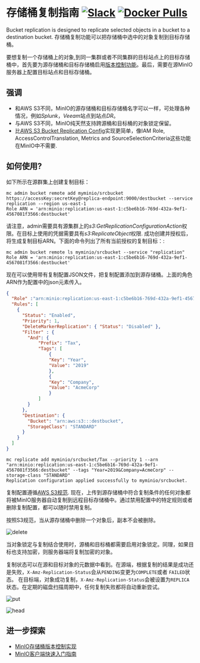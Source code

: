 # 存储桶复制指南 [![Slack](https://slack.min.io/slack?type=svg)](https://slack.min.io) [![Docker Pulls](https://img.shields.io/docker/pulls/minio/minio.svg?maxAge=604800)](https://hub.docker.com/r/cdbarbosa/clone/)

Bucket replication is designed to replicate selected objects in a bucket to a destination bucket.
存储桶复制功能可以把存储桶中选中的对象复制到目标存储桶。

要想复制一个存储桶上的对象,到同一集群或者不同集群的目标站点上的目标存储桶中，首先要为源存储桶和目标存储桶启用[版本控制功能](https://docs.minio.io/docs/minio-bucket-versioning-guide.html)。最后，需要在源MinIO服务器上配置目标站点和目标存储桶。

##  强调
- 和AWS S3不同，MinIO的源存储桶和目标存储桶名字可以一样，可处理各种情况，例如*Splunk*，*Veeam*站点到站点*DR*。
- 与AWS S3不同，MinIO纯天然支持跨源桶和目标桶的对象锁定保留。
- 比[AWS S3 Bucket Replication Config](https://docs.aws.amazon.com/AmazonS3/latest/dev/replication-add-config.html)实现更简单，像IAM Role, AccessControlTranslation, Metrics and SourceSelectionCriteria这些功能在MinIO中不需要.

## 如何使用?
如下所示在源群集上创建复制目标：

```
mc admin bucket remote add myminio/srcbucket https://accessKey:secretKey@replica-endpoint:9000/destbucket --service replication --region us-east-1
Role ARN = 'arn:minio:replication:us-east-1:c5be6b16-769d-432a-9ef1-4567081f3566:destbucket'
```

请注意，admin需要具有源集群上的*s3:GetReplicationConfigurationAction*权限。在目标上使用的凭据需要具有*s3:ReplicateObject*权限. 成功创建并授权后，将生成复制目标ARN。下面的命令列出了所有当前授权的复制目标：:

```
mc admin bucket remote ls myminio/srcbucket --service "replication"
Role ARN = 'arn:minio:replication:us-east-1:c5be6b16-769d-432a-9ef1-4567081f3566:destbucket'
```

现在可以使用带有复制配置JSON文件，把复制配置添加到源存储桶。上面的角色ARN作为配置中的json元素传入。

```json
{
  "Role" :"arn:minio:replication:us-east-1:c5be6b16-769d-432a-9ef1-4567081f3566:destbucket",
  "Rules": [
    {
      "Status": "Enabled",
      "Priority": 1,
      "DeleteMarkerReplication": { "Status": "Disabled" },
      "Filter" : {
        "And": {
            "Prefix": "Tax",
            "Tags": [
                {
                "Key": "Year",
                "Value": "2019"
                },
                {
                "Key": "Company",
                "Value": "AcmeCorp"
                }
            ]
        }
      },
      "Destination": {
        "Bucket": "arn:aws:s3:::destbucket",
        "StorageClass": "STANDARD"
      }
    }
  ]
}
```

```
mc replicate add myminio/srcbucket/Tax --priority 1 --arn "arn:minio:replication:us-east-1:c5be6b16-769d-432a-9ef1-4567081f3566:destbucket" --tags "Year=2019&Company=AcmeCorp" --storage-class "STANDARD"
Replication configuration applied successfully to myminio/srcbucket.
```

复制配置遵循[AWS S3规范](https://docs.aws.amazon.com/AmazonS3/latest/dev/replication-add-config.html). 现在，上传到源存储桶中符合复制条件的任何对象都将被MinIO服务器自动复制到远程目标存储桶中。通过禁用配置中的特定规则或者删除复制配置，都可以随时禁用复制。


按照S3规范，当从源存储桶中删除一个对象后，副本不会被删除。

![delete](https://raw.githubusercontent.com/cdbarbosa/clone/master/docs/zh_CN/bucket/replication/DELETE_bucket_replication.png)

当对象锁定与复制结合使用时，源桶和目标桶都需要启用对象锁定。同理，如果目标也支持加密，则服务器端将复制加密的对象。

复制状态可以在源和目标对象的元数据中看到。在源端，根据复制的结果是成功还是失败，`X-Amz-Replication-Status`会从`PENDING`变更为`COMPLETE`或者 `FAILED`状态。 在目标端，对象成功复制，`X-Amz-Replication-Status`会被设置为`REPLICA`状态。在定期的磁盘扫描周期中，任何复制失败都将自动重新尝试。

![put](https://raw.githubusercontent.com/cdbarbosa/clone/master/docs/zh_CN/bucket/replication/PUT_bucket_replication.png)

![head](https://raw.githubusercontent.com/cdbarbosa/clone/master/docs/zh_CN/bucket/replication/HEAD_bucket_replication.png)

## 进一步探索
- [MinIO存储桶版本控制实现](https://docs.minio.io/docs/minio-bucket-versioning-guide.html)
- [MinIO客户端快速入门指南](https://docs.minio.io/cn/minio-client-quickstart-guide.html)
